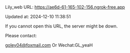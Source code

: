 Lily_web URL: https://ae6d-61-165-102-156.ngrok-free.app

Updated at: 2024-12-10 11:38:51

If you cannot open this URL, the server might be down.

Please contact: 

goley04@foxmail.com Or Wechat:GL_yeaH